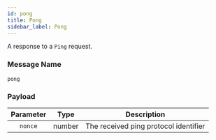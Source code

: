 ```yaml
---
id: pong
title: Pong
sidebar_label: Pong
---
```


<!----------------------------------------------------------------------------->
<!-------------------- THIS MARKDOWN FILE IS AUTOGENERATED -------------------->
<!----------------------------------------------------------------------------->

A response to a `Ping` request.

### Message Name

`pong`

### Payload

| Parameter | Type   |              Description              |
|:---------:|--------|:-------------------------------------:|
| `nonce`   | number | The received ping protocol identifier |
